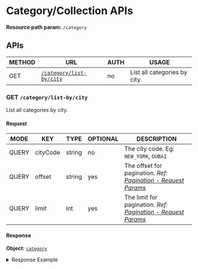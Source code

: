 # Category/Collection APIs

**Resource path param:** `/category`

## APIs

| METHOD | URL                                                     | AUTH | USAGE                        |
|--------|---------------------------------------------------------|------|------------------------------|
| GET    | [`/category/list-by/city`](#GET-/category/list-by/city) | no   | List all categories by city. |

### <a name="GET-/category/list-by/city"></a>GET `/category/list-by/city`

List all categories by city.

#### Request

| MODE  | KEY      | TYPE   | OPTIONAL | DESCRIPTION                                                                                                        |
|-------|----------|--------|----------|--------------------------------------------------------------------------------------------------------------------|
| QUERY | cityCode | string | no       | The city code. Eg: `NEW_YORK`, `DUBAI`                                                                             |
| QUERY | offset   | string | yes      | The offset for pagination. *Ref: [Pagination - Request Params](/conventions/basics.md#Pagination--Request-Params)* |
| QUERY | limit    | int    | yes      | The limit for pagination. *Ref: [Pagination - Request Params](/conventions/basics.md#Pagination--Request-Params)*  |

#### Response

**Object:** [`category`](/object-models/v1/category-models.md#category)

<details>
<summary>Response Example</summary>

```json
{
	"items": [
		{
			"id": "123",
			"name": "Broadway",
			"cityCode": "NEW_YORK",
			"canonicalUrl": "https://www.headout.com/category/24/broadway"
		}
	],
	"nextUrl": "https://www.headout.com/api/public/v1/category/list-by/city?cityCode=NEW_YORK,offset=21,limit=20",
	"prevUrl": "https://www.headout.com/api/public/v1/category/list-by/city?cityCode=NEW_YORK,offset=0,limit=20",
	"total": 100,
	"nextOffset": 21
}
```
</details>
